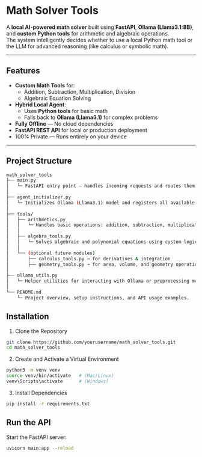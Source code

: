 # Math Solver Tools

A **local AI-powered math solver** built using **FastAPI**, **Ollama (Llama3.1:8B)**, and **custom Python tools** for arithmetic and algebraic operations.  
The system intelligently decides whether to use a local Python math tool or the LLM for advanced reasoning (like calculus or symbolic math).

---

## Features

- **Custom Math Tools** for:
  - Addition, Subtraction, Multiplication, Division
  - Algebraic Equation Solving
- **Hybrid Local Agent**:
  - Uses **Python tools** for basic math
  - Falls back to **Ollama (Llama3.1)** for complex problems
- **Fully Offline** — No cloud dependencies
- **FastAPI REST API** for local or production deployment
- 100% Private — Runs entirely on your device

---

## Project Structure

```bash
math_solver_tools
├── main.py
│   └─ FastAPI entry point — handles incoming requests and routes them to tools or LLM.
│
├── agent_initializer.py
│   └─ Initializes Ollama (Llama3.1) model and registers all available math tools.
│
├── tools/
│   ├── arithmetics.py
│   │   └─ Handles basic operations: addition, subtraction, multiplication, and division.
│   │
│   ├── algebra_tools.py
│   │   └─ Solves algebraic and polynomial equations using custom logic.
│   │
│   └── (optional future modules)
│       ├── calculus_tools.py → for derivatives & integration
│       ├── geometry_tools.py → for area, volume, and geometry operations
│
├── ollama_utils.py
│   └─ Helper utilities for interacting with Ollama or preprocessing model prompts.
│
└── README.md
    └─ Project overview, setup instructions, and API usage examples.
```
## Installation
1. Clone the Repository
```bash
git clone https://github.com/yourusername/math_solver_tools.git
cd math_solver_tools
```

2. Create and Activate a Virtual Environment
```bash
python3 -m venv venv
source venv/bin/activate   # (Mac/Linux)
venv\Scripts\activate      # (Windows)
````

3. Install Dependencies
```bash
pip install -r requirements.txt
```

## Run the API

Start the FastAPI server:
```bash
uvicorn main:app --reload
```

